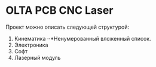 # OLTA PCB CNC Laser

Проект можно описать следующей структурой:
1. Кинематика
⋅⋅*Ненумерованный вложенный список.
3. Электроника
4. Софт
5. Лазерный модуль
